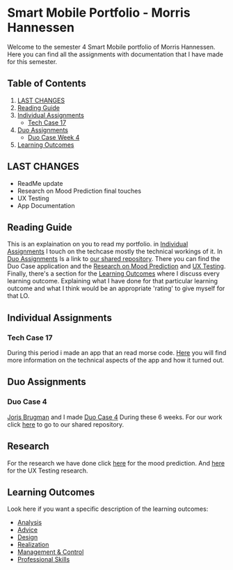 # Smart Mobile Portfolio - Morris Hannessen

Welcome to the semester 4 Smart Mobile portfolio of Morris Hannessen. Here you can find all the assignments with documentation that I have made for this semester.

## Table of Contents

1. [LAST CHANGES](#last-changes)
2. [Reading Guide](#reading-guide)
3. [Individual Assignments](#individual-assignments)
   - [Tech Case 17](#tech-case-17)
4. [Duo Assignments](#duo-assignments)
   - [Duo Case Week 4](#duo-case-4)
5. [Learning Outcomes](#learning-outcomes)

## LAST CHANGES

- ReadMe update
- Research on Mood Prediction final touches
- UX Testing
- App Documentation

## Reading Guide

This is an explaination on you to read my portfolio. in [Individual Assignments](#individual-assignments) I touch on the techcase mostly the technical workings of it. In [Duo Assignments](#duo-assignments) Is a link to [our shared repository](https://github.com/S4-Smart-mobile/S4-Smart-Mobile/tree/main). There you can find the Duo Case application and the [Research on Mood Prediction](https://github.com/S4-Smart-mobile/S4-Smart-Mobile/blob/main/documentation/research/mood-predictor.md) and [UX Testing](https://github.com/S4-Smart-mobile/S4-Smart-Mobile/blob/main/documentation/research/mood-predictor-ux-testing.md). Finally, there's a section for the [Learning Outcomes](#learning-outcomes) where I discuss every learning outcome. Explaining what I have done for that particular learning outcome and what I think would be an appropriate 'rating' to give myself for that LO.

## Individual Assignments

### Tech Case 17

During this period i made an app that an read morse code. [Here](/documentation/tech-case-17.md) you will find more information on the technical aspects of the app and how it turned out.

## Duo Assignments

### Duo Case 4

[Joris Brugman](https://github.com/theartcher) and I made [Duo Case 4](https://fhict.instructure.com/courses/13675/pages/duo-case-4-mood-predictor-2?module_item_id=1061607) During these 6 weeks. For our work click [here](https://github.com/S4-Smart-mobile/S4-Smart-Mobile?tab=readme-ov-file) to go to our shared repository.

## Research

For the research we have done click [here](https://github.com/S4-Smart-mobile/S4-Smart-Mobile/blob/main/documentation/research/mood-predictor.md) for the mood prediction. And [here](https://github.com/S4-Smart-mobile/S4-Smart-Mobile/blob/main/documentation/research/mood-predictor-ux-testing.md) for the UX Testing research.

## Learning Outcomes

Look here if you want a specific description of the learning outcomes:

- [Analysis](/documentation/learning-outcomes/analysis.md)
- [Advice](/documentation/learning-outcomes/advice.md)
- [Design](/documentation/learning-outcomes/design.md)
- [Realization](/documentation/learning-outcomes/realisation.md)
- [Management & Control](/documentation/learning-outcomes/managementcontrol.md)
- [Professional Skills](/documentation/learning-outcomes/professionalskills.md)
